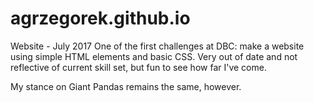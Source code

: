 # agrzegorek.github.io
Website - July 2017
One of the first challenges at DBC: make a website using simple HTML elements and basic CSS. Very out of date and not reflective of current skill set, but fun to see how far I've come. 

My stance on Giant Pandas remains the same, however.
